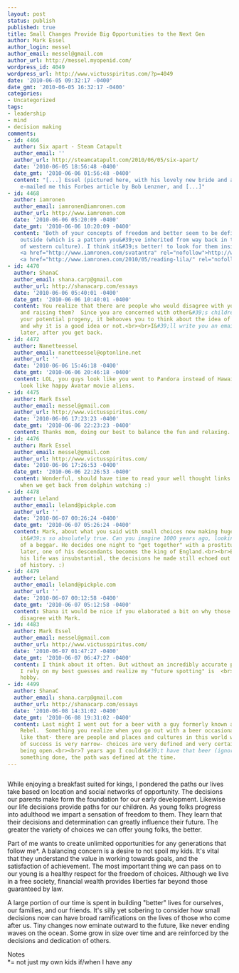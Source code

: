 ```yaml
---
layout: post
status: publish
published: true
title: Small Changes Provide Big Opportunities to the Next Gen
author: Mark Essel
author_login: messel
author_email: messel@gmail.com
author_url: http://messel.myopenid.com/
wordpress_id: 4049
wordpress_url: http://www.victusspiritus.com/?p=4049
date: '2010-06-05 09:32:17 -0400'
date_gmt: '2010-06-05 16:32:17 -0400'
categories:
- Uncategorized
tags:
- leadership
- mind
- decision making
comments:
- id: 4466
  author: Six apart - Steam Catapult
  author_email: ''
  author_url: http://steamcatapult.com/2010/06/05/six-apart/
  date: '2010-06-05 18:56:48 -0400'
  date_gmt: '2010-06-06 01:56:48 -0400'
  content: "[...] Essel (pictured here, with his lovely new bride and a few fish)
    e-mailed me this Forbes article by Bob Lenzner, and [...]"
- id: 4468
  author: iamronen
  author_email: iamronen@iamronen.com
  author_url: http://www.iamronen.com
  date: '2010-06-06 05:20:09 -0400'
  date_gmt: '2010-06-06 10:20:09 -0400'
  content: 'Both of your concepts of freedom and better seem to be defined on the
    outside (which is a pattern you&#39;ve inherited from way back in the history
    of western culture). I think it&#39;s better! to look for them inside:<br>Freedom:
    <a href="http://www.iamronen.com/svatantra" rel="nofollow">http://www.iamronen.com/svatantra</a><br>Better:
    <a href="http://www.iamronen.com/2010/05/reading-lila/" rel="nofollow">http://www.iamronen.com/2010/05/reading-lila/</a>'
- id: 4470
  author: ShanaC
  author_email: shana.carp@gmail.com
  author_url: http://shanacarp.com/essays
  date: '2010-06-06 05:40:01 -0400'
  date_gmt: '2010-06-06 10:40:01 -0400'
  content: You realize that there are people who would disagree with you about children
    and raising them?  Since you are concerned with other&#39;s children as much as
    your potential progeny, it behooves you to think about the idea of offering choice
    and why it is a good idea or not.<br><br>I&#39;ll write you an email about it
    later, after you get back.
- id: 4472
  author: Nanetteessel
  author_email: nanetteessel@optonline.net
  author_url: ''
  date: '2010-06-06 15:46:18 -0400'
  date_gmt: '2010-06-06 20:46:18 -0400'
  content: LOL, you guys look like you went to Pandora instead of Hawaii!  You sure
    look like happy Avatar movie aliens.
- id: 4475
  author: Mark Essel
  author_email: messel@gmail.com
  author_url: http://www.victusspiritus.com/
  date: '2010-06-06 17:23:23 -0400'
  date_gmt: '2010-06-06 22:23:23 -0400'
  content: Thanks mom, doing our best to balance the fun and relaxing.
- id: 4476
  author: Mark Essel
  author_email: messel@gmail.com
  author_url: http://www.victusspiritus.com/
  date: '2010-06-06 17:26:53 -0400'
  date_gmt: '2010-06-06 22:26:53 -0400'
  content: Wonderful, should have time to read your well thought links later  <br>today
    when we get back from dolphin watching :)
- id: 4478
  author: Leland
  author_email: leland@pickple.com
  author_url: ''
  date: '2010-06-07 00:26:24 -0400'
  date_gmt: '2010-06-07 05:26:24 -0400'
  content: Mark, about what you said with small choices now making huge impacts later...
    it&#39;s so absolutely true. Can you imagine 1000 years ago, looking at the life
    of a beggar. He decides one night to "get together" with a prostitute. 500 years
    later, one of his descendants becomes the king of England.<br><br>Even though
    his life was insubstantial, the decisions he made still echoed out into the pages
    of history. :)
- id: 4479
  author: Leland
  author_email: leland@pickple.com
  author_url: ''
  date: '2010-06-07 00:12:58 -0400'
  date_gmt: '2010-06-07 05:12:58 -0400'
  content: Shana it would be nice if you elaborated a bit on why those people would
    disagree with Mark.
- id: 4483
  author: Mark Essel
  author_email: messel@gmail.com
  author_url: http://www.victusspiritus.com/
  date: '2010-06-07 01:47:27 -0400'
  date_gmt: '2010-06-07 06:47:27 -0400'
  content: I think about it often. But without an incredibly accurate predictive  <br>engine,
    I rely on my best guesses and realize my "future spotting" is  <br>just a fun
    hobby.
- id: 4499
  author: ShanaC
  author_email: shana.carp@gmail.com
  author_url: http://shanacarp.com/essays
  date: '2010-06-08 14:31:02 -0400'
  date_gmt: '2010-06-08 19:31:02 -0400'
  content: Last night I went out for a beer with a guy formerly known as the Chassidic
    Rebel.  Something you realize when you go out with a beer occasionally with someone
    like that- there are people and places and cultures in this world where the idea
    of success is very narrow- choices are very defined and very certain, rather than
    being open.<br><br>7 years ago I couldn&#39;t have that beer (ignoring my age).  Not
    something done, the path was defined at the time.
---
```

<p><a href="{{ site.url }}/assets/2010/06/l_2048_1536_3993DF8E-3E4C-4B14-B2E2-00F48D110C2A.jpeg"><img src="{{ site.url }}/assets/2010/06/l_2048_1536_3993DF8E-3E4C-4B14-B2E2-00F48D110C2A.jpeg" alt="" class="alignnone size-full" /></a></p>
<p>While enjoying a breakfast suited for kings, I pondered the paths our lives take based on location and social networks of opportunity. The decisions our parents make form the foundation for our early development. Likewise our life decisions provide paths for our children. As young folks progress into adulthood we impart a sensation of freedom to them. They learn that their decisions and determination can greatly influence their future. The greater the variety of choices we can offer young folks, the better. </p>
<p>Part of me wants to create unlimited opportunities for any generations that follow me*. A balancing concern is a desire to not spoil my kids. It's vital that they understand the value in working towards goals, and the satisfaction of achievement. The most important thing we can pass on to our young is a healthy respect for the freedom of choices. Although we live in a free society, financial wealth provides liberties far beyond those guaranteed by law.  </p>
<p>A large portion of our time is spent in building "better" lives for ourselves, our families, and our friends. It's silly yet sobering to consider how small decisions now can have broad ramifications on the lives of those who come after us. Tiny changes now eminate outward to the future, like never ending waves on the ocean. Some grow in size over time and are reinforced by the decisions and dedication of others.</p>
<p>Notes<br />
*= not just my own kids if/when I have any    </p>
